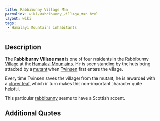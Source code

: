 ```yaml
---
title: Rabbibunny Village Man
permalink: wiki/Rabbibunny_Village_Man.html
layout: wiki
tags:
 - Hamalayi Mountains inhabitants
---
```


## Description

The **Rabbibunny Village man** is one of four residents in the
[Rabbibunny Village](Rabbibunny_Village "wikilink") at the [Hamalayi
Mountains](Hamalayi_Mountains "wikilink"). He is seen standing by the
huts being attacked by a [mutant](mutant "wikilink") when
[Twinsen](Twinsen "wikilink") first enters the village.

Every time Twinsen saves the villager from the mutant, he is rewarded
with a [clover leaf](clover_leaf "wikilink"), which in turn makes this
non-important character quite helpful.

This particular [rabbibunny](rabbibunny "wikilink") seems to have a
Scottish accent.

## Additional Quotes
